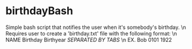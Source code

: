 # birthdayBash
Simple bash script that notifies the user when it's somebody's birthday.  \n
Requires user to create a 'birthday.txt' file with the following format:  \n
NAME  Birthday  Birthyear   *SEPARATED BY TABS* \n
EX.  Bob   0101      1922 
